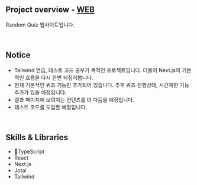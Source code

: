 <h2>Project overview - <strong><a href="https://quiz-nine-gules.vercel.app" target="_blank">WEB</a></strong></h2>
<p>Random Quiz 웹사이트입니다.</p>
<br/>
<h2>Notice</h2>
<ul>
  <li>Tailwind 연습, 테스트 코드 공부가 목적인 프로젝트입니다. 더불어 Next.js의 기본적인 흐름을 다시 한번 되짚어봅니다.</li>
  <li>현재 기본적인 퀴즈 기능만 추가되어 있습니다. 추후 퀴즈 진행상태, 시간제한 기능 추가가 있을 예정입니다.</li>
  <li>결과 페이지에 보여지는 컨텐츠를 더 다듬을 예정입니다.</li>
  <li>테스트 코드를 도입할 예정입니다.</li>
</ul>
<br/>
<h2>Skills & Libraries</h2>
<ul>
  <li>TypeScript
  </li>
  <li>
    React
  </li><li>
    Next.js
  </li><li>
    Jotai
  </li>
  <li>Tailwind</li>
</ul>



